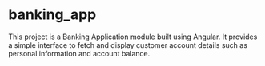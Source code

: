 # banking_app
This project is a Banking Application module built using Angular. It provides a simple interface to fetch and display customer account details such as personal information and account balance.
